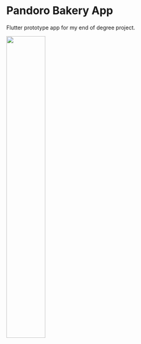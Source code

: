 # Pandoro Bakery App
Flutter prototype app for my end of degree project.


<img src="https://user-images.githubusercontent.com/110344381/231520041-302cfd56-bd1d-4355-9177-3d24ee984ab8.jpg" width=45% height=45%>
